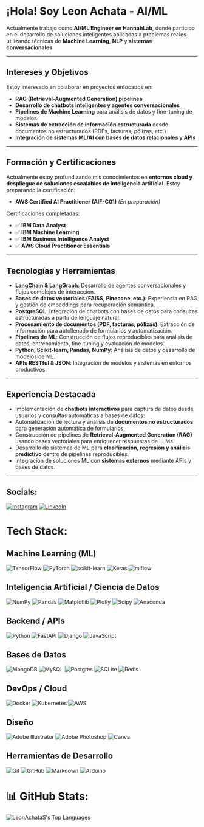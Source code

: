 # ¡Hola! Soy Leon Achata - AI/ML

Actualmente trabajo como **AI/ML Engineer en HannahLab**, donde participo en el desarrollo de soluciones inteligentes aplicadas a problemas reales utilizando técnicas de **Machine Learning**, **NLP** y **sistemas conversacionales**.

---

## Intereses y Objetivos

Estoy interesado en colaborar en proyectos enfocados en:

- **RAG (Retrieval-Augmented Generation) pipelines**
- **Desarrollo de chatbots inteligentes y agentes conversacionales**
- **Pipelines de Machine Learning** para análisis de datos y fine-tuning de modelos
- **Sistemas de extracción de información estructurada** desde documentos no estructurados (PDFs, facturas, pólizas, etc.)
- **Integración de sistemas ML/AI con bases de datos relacionales y APIs**

---

## Formación y Certificaciones

Actualmente estoy profundizando mis conocimientos en **entornos cloud y despliegue de soluciones escalables de inteligencia artificial**. Estoy preparando la certificación:

- **AWS Certified AI Practitioner (AIF-C01)** *(En preparación)*

Certificaciones completadas:

- ✅ **IBM Data Analyst**
- ✅ **IBM Machine Learning**
- ✅ **IBM Business Intelligence Analyst**
- ✅ **AWS Cloud Practitioner Essentials**

---

## Tecnologías y Herramientas

- **LangChain & LangGraph**: Desarrollo de agentes conversacionales y flujos complejos de interacción.
- **Bases de datos vectoriales (FAISS, Pinecone, etc.)**: Experiencia en RAG y gestión de embeddings para recuperación semántica.
- **PostgreSQL**: Integración de chatbots con bases de datos para consultas estructuradas a partir de lenguaje natural.
- **Procesamiento de documentos (PDF, facturas, pólizas)**: Extracción de información para autollenado de formularios y automatización.
- **Pipelines de ML**: Construcción de flujos reproducibles para análisis de datos, entrenamiento, fine-tuning y evaluación de modelos.
- **Python, Scikit-learn, Pandas, NumPy**: Análisis de datos y desarrollo de modelos de ML.
- **APIs RESTful & JSON**: Integración de modelos y sistemas en entornos productivos.

---

## Experiencia Destacada

- Implementación de **chatbots interactivos** para captura de datos desde usuarios y consultas automáticas a bases de datos.
- Automatización de lectura y análisis de **documentos no estructurados** para generación automática de formularios.
- Construcción de pipelines de **Retrieval-Augmented Generation (RAG)** usando bases vectoriales para enriquecer respuestas de LLMs.
- Desarrollo de sistemas de ML para **clasificación, regresión y análisis predictivo** dentro de pipelines reproducibles.
- Integración de soluciones ML con **sistemas externos** mediante APIs y bases de datos.

---

## Socials:
[![Instagram](https://img.shields.io/badge/Instagram-%23E4405F.svg?logo=Instagram&logoColor=white)](https://instagram.com/Leonx_aaa) [![LinkedIn](https://img.shields.io/badge/LinkedIn-%230077B5.svg?logo=linkedin&logoColor=white)](https://linkedin.com/in/leonachata) 

# Tech Stack:

## Machine Learning (ML)

![TensorFlow](https://img.shields.io/badge/TensorFlow-%23FF6F00.svg?style=for-the-badge&logo=TensorFlow&logoColor=white)
![PyTorch](https://img.shields.io/badge/PyTorch-%23EE4C2C.svg?style=for-the-badge&logo=PyTorch&logoColor=white)
![scikit-learn](https://img.shields.io/badge/scikit--learn-%23F7931E.svg?style=for-the-badge&logo=scikit-learn&logoColor=white)
![Keras](https://img.shields.io/badge/Keras-%23D00000.svg?style=for-the-badge&logo=Keras&logoColor=white)
![mlflow](https://img.shields.io/badge/mlflow-%23d9ead3.svg?style=for-the-badge&logo=numpy&logoColor=blue)

## Inteligencia Artificial / Ciencia de Datos

![NumPy](https://img.shields.io/badge/numpy-%23013243.svg?style=for-the-badge&logo=numpy&logoColor=white)
![Pandas](https://img.shields.io/badge/pandas-%23150458.svg?style=for-the-badge&logo=pandas&logoColor=white)
![Matplotlib](https://img.shields.io/badge/Matplotlib-%23ffffff.svg?style=for-the-badge&logo=Matplotlib&logoColor=black)
![Plotly](https://img.shields.io/badge/Plotly-%233F4F75.svg?style=for-the-badge&logo=plotly&logoColor=white)
![Scipy](https://img.shields.io/badge/SciPy-%230C55A5.svg?style=for-the-badge&logo=scipy&logoColor=%white)
![Anaconda](https://img.shields.io/badge/Anaconda-%2344A833.svg?style=for-the-badge&logo=anaconda&logoColor=white)

## Backend / APIs

![Python](https://img.shields.io/badge/python-3670A0?style=for-the-badge&logo=python&logoColor=ffdd54)
![FastAPI](https://img.shields.io/badge/FastAPI-005571?style=for-the-badge&logo=fastapi)
![Django](https://img.shields.io/badge/django-%23092E20.svg?style=for-the-badge&logo=django&logoColor=white)
![JavaScript](https://img.shields.io/badge/javascript-%23323330.svg?style=for-the-badge&logo=javascript&logoColor=%23F7DF1E)

## Bases de Datos

![MongoDB](https://img.shields.io/badge/MongoDB-%234ea94b.svg?style=for-the-badge&logo=mongodb&logoColor=white)
![MySQL](https://img.shields.io/badge/mysql-4479A1.svg?style=for-the-badge&logo=mysql&logoColor=white)
![Postgres](https://img.shields.io/badge/postgres-%23316192.svg?style=for-the-badge&logo=postgresql&logoColor=white)
![SQLite](https://img.shields.io/badge/sqlite-%2307405e.svg?style=for-the-badge&logo=sqlite&logoColor=white)
![Redis](https://img.shields.io/badge/redis-%23DD0031.svg?style=for-the-badge&logo=redis&logoColor=white)

## DevOps / Cloud

![Docker](https://img.shields.io/badge/docker-%230db7ed.svg?style=for-the-badge&logo=docker&logoColor=white)
![Kubernetes](https://img.shields.io/badge/kubernetes-%23326ce5.svg?style=for-the-badge&logo=kubernetes&logoColor=white)
![AWS](https://img.shields.io/badge/AWS-%23FF9900.svg?style=for-the-badge&logo=amazon-aws&logoColor=white)

## Diseño

![Adobe Illustrator](https://img.shields.io/badge/adobe%20illustrator-%23FF9A00.svg?style=for-the-badge&logo=adobe%20illustrator&logoColor=white)
![Adobe Photoshop](https://img.shields.io/badge/adobe%20photoshop-%2331A8FF.svg?style=for-the-badge&logo=adobe%20photoshop&logoColor=white)
![Canva](https://img.shields.io/badge/Canva-%2300C4CC.svg?style=for-the-badge&logo=Canva&logoColor=white)

## Herramientas de Desarrollo

![Git](https://img.shields.io/badge/git-%23F05033.svg?style=for-the-badge&logo=git&logoColor=white)
![GitHub](https://img.shields.io/badge/github-%23121011.svg?style=for-the-badge&logo=github&logoColor=white)
![Markdown](https://img.shields.io/badge/markdown-%23000000.svg?style=for-the-badge&logo=markdown&logoColor=white)
![Arduino](https://img.shields.io/badge/-Arduino-00979D?style=for-the-badge&logo=Arduino&logoColor=white)



# 📊 GitHub Stats:
![LeonAchataS's Top Languages](https://github-readme-stats.vercel.app/api/top-langs/?username=LeonAchataS&theme=vue-dark&show_icons=true&hide_border=true&layout=compact)
